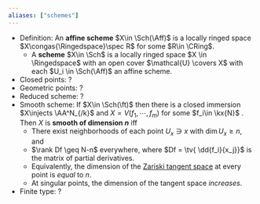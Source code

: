 ```yaml
---
aliases: ["schemes"]
---
```


- Definition: An **affine scheme**  $X\in \Sch(\Aff)$ is a locally ringed space $X\congas{\Ringedspace}\spec R$ for some $R\in \CRing$. 
	- A **scheme** $X\in \Sch$ is a locally ringed space $X \in \Ringedspace$ with an open cover $\mathcal{U} \covers X$ with each $U_i \in \Sch(\Aff)$ an affine scheme.
- Closed points: ?
- Geometric points: ?
- Reduced scheme: ?
- Smooth scheme: If $X\in \Sch(\ft)$ then there is a closed immersion $X\injects \AA^N_{/k}$ and $X = V(f_1, \cdots, f_m)$ for some $f_i\in \kx{N}$ . Then $X$ is **smooth of dimension $n$** iff 
	- There exist neighborhoods of each point $U_x\ni x$ with $\dim U_x \geq n$, and
	- $\rank Df \geq N-n$ everywhere, where $Df = \tv{ \dd{f_i}{x_j}}$ is the matrix of partial derivatives.
	- Equivalently, the dimension of the [Zariski tangent space](Zariski%20tangent%20space) at every point is *equal* to $n$.
	- At singular points, the dimension of the tangent space *increases*.
- Finite type: ?